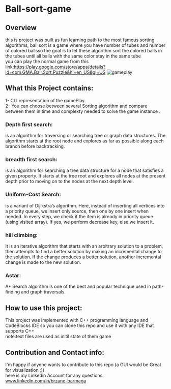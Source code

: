 # Ball-sort-game
## Overview
this is project was built as fun learning path to the most famous sorting algorithms, ball sort is a game where you have number of tubes and number of colored ballsso the goal is to let these algorithm sort the colored balls in the tubes until all balls with the same color stay in the same tube<br>
you can play the normal game from this link:https://play.google.com/store/apps/details?id=com.GMA.Ball.Sort.Puzzle&hl=en_US&gl=US
![gameplay](https://user-images.githubusercontent.com/59266093/176244597-2057b445-494f-40ff-bb7d-3380658876ec.png)<br>
## What this Project contains:
1- CLI representation of the gamePlay.<br>
2- You can choose between several Sorting algorithm and compare between them in time and complexty needed to solve the game instance .<br>
### Depth first search:
is an algorithm for traversing or searching tree or graph data structures. The algorithm starts at the root node and explores as far as possible along each branch before backtracking.
### breadth first search:
is an algorithm for searching a tree data structure for a node that satisfies a given property. It starts at the tree root and explores all nodes at the present depth prior to moving on to the nodes at the next depth level.
### Uniform-Cost Search:
is a variant of Dijikstra’s algorithm. Here, instead of inserting all vertices into a priority queue, we insert only source, then one by one insert when needed. In every step, we check if the item is already in priority queue (using visited array). If yes, we perform decrease key, else we insert it. 
### hill climbing:
It is an iterative algorithm that starts with an arbitrary solution to a problem, then attempts to find a better solution by making an incremental change to the solution. If the change produces a better solution, another incremental change is made to the new solution.
### Astar:
A* Search algorithm is one of the best and popular technique used in path-finding and graph traversals.
## How to use this project:
This project was implemented with C++ programming language and CodeBlocks IDE so you can clone this repo and use it with any IDE that supports C++<br>
note:text files are used as initil state of them game
## Contribution and  Contact info:
 I'm happy if anyone wants to contribute to this repo (a GUI would be Great for  visualization ;))<br>
 here is my Linkedin Account for any questions: www.linkedin.com/in/brzane-barmaga
